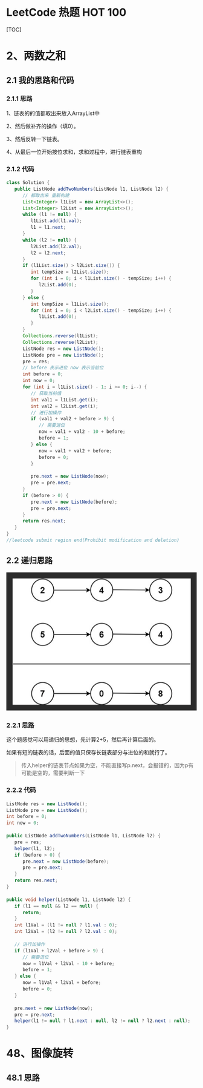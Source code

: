 # LeetCode 热题 HOT 100

[TOC]

# 2、两数之和

## 2.1 我的思路和代码

### 2.1.1 思路

1、链表的的值都取出来放入ArrayList中

2、然后做补齐的操作（填0）。

3、然后反转一下链表。

4、从最后一位开始按位求和，求和过程中，进行链表重构

### 2.1.2 代码

```java
class Solution {
   public ListNode addTwoNumbers(ListNode l1, ListNode l2) {
      // 都取出来 重新构建
      List<Integer> l1List = new ArrayList<>();
      List<Integer> l2List = new ArrayList<>();
      while (l1 != null) {
         l1List.add(l1.val);
         l1 = l1.next;
      }
      while (l2 != null) {
         l2List.add(l2.val);
         l2 = l2.next;
      }
      if (l1List.size() > l2List.size()) {
         int tempSize = l2List.size();
         for (int i = 0; i < l1List.size() - tempSize; i++) {
            l2List.add(0);
         }
      } else {
         int tempSize = l1List.size();
         for (int i = 0; i < l2List.size() - tempSize; i++) {
            l1List.add(0);
         }
      }
      Collections.reverse(l1List);
      Collections.reverse(l2List);
      ListNode res = new ListNode();
      ListNode pre = new ListNode();
      pre = res;
      // before 表示进位 now 表示当前位
      int before = 0;
      int now = 0;
      for (int i = l1List.size() - 1; i >= 0; i--) {
         // 获取当前值
         int val1 = l1List.get(i);
         int val2 = l2List.get(i);
         // 进行加操作
         if (val1 + val2 + before > 9) {
            // 需要进位
            now = val1 + val2 - 10 + before;
            before = 1;
         } else {
            now = val1 + val2 + before;
            before = 0;
         }

         pre.next = new ListNode(now);
         pre = pre.next;
      }
      if (before > 0) {
         pre.next = new ListNode(before);
         pre = pre.next;
      }
      return res.next;
   }
}
//leetcode submit region end(Prohibit modification and deletion)
```

## 2.2 递归思路

![image-20230224101653615](pictures/image-20230224101653615.png)



### 2.2.1 思路

这个题感觉可以用递归的思想，先计算2+5，然后再计算后面的。

如果有短的链表的话，后面的值只保存长链表部分与进位的和就行了。

> 传入helper的链表节点如果为空，不能直接写p.next，会报错的，因为p有可能是空的，需要判断一下

### 2.2.2 代码

```java
ListNode res = new ListNode();
ListNode pre = new ListNode();
int before = 0;
int now = 0;

public ListNode addTwoNumbers(ListNode l1, ListNode l2) {
   pre = res;
   helper(l1, l2);
   if (before > 0) {
      pre.next = new ListNode(before);
      pre = pre.next;
   }
   return res.next;
}

public void helper(ListNode l1, ListNode l2) {
   if (l1 == null && l2 == null) {
      return;
   }
   int l1Val = (l1 != null ? l1.val : 0);
   int l2Val = (l2 != null ? l2.val : 0);

   // 进行加操作
   if (l1Val + l2Val + before > 9) {
      // 需要进位
      now = l1Val + l2Val - 10 + before;
      before = 1;
   } else {
      now = l1Val + l2Val + before;
      before = 0;
   }

   pre.next = new ListNode(now);
   pre = pre.next;
   helper(l1 != null ? l1.next : null, l2 != null ? l2.next : null);
}
```

# 48、图像旋转

## 48.1 思路

